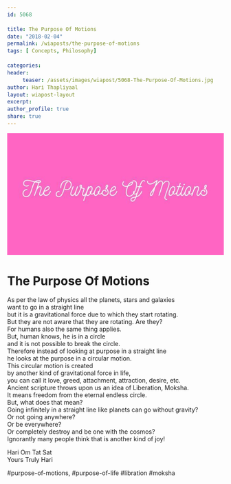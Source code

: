 ```yaml
--- 
id: 5068

title: The Purpose Of Motions
date: "2018-02-04"
permalink: /wiaposts/the-purpose-of-motions
tags: [ Concepts, Philosophy]    

categories: 
header:
     teaser: /assets/images/wiapost/5068-The-Purpose-Of-Motions.jpg
author: Hari Thapliyaal 
layout: wiapost-layout
excerpt:  
author_profile: true 
share: true 
---
```


![The Purpose Of Motions](/assets/images/wiapost/5068-The-Purpose-Of-Motions.jpg)     
   
# The Purpose Of Motions
    
As per the law of physics all the planets, stars and galaxies    
want to go in a straight line    
but it is a gravitational force due to which they start rotating.    
But they are not aware that they are rotating. Are they?    
For humans also the same thing applies.    
But, human knows, he is in a circle    
and it is not possible to break the circle.    
Therefore instead of looking at purpose in a straight line    
he looks at the purpose in a circular motion.    
This circular motion is created    
by another kind of gravitational force in life,    
you can call it love, greed, attachment, attraction, desire, etc.    
Ancient scripture throws upon us an idea of Liberation, Moksha.    
It means freedom from the eternal endless circle.    
But, what does that mean?    
Going infinitely in a straight line like planets can go without gravity?    
Or not going anywhere?    
Or be everywhere?    
Or completely destroy and be one with the cosmos?    
Ignorantly many people think that is another kind of joy!    
    
Hari Om Tat Sat    
Yours Truly Hari    
    
#purpose-of-motions, #purpose-of-life #libration #moksha    

